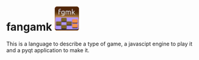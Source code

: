 fangamk ![Icon](iconTiny.png)
=============================

This is a language to describe a type of game, a javascipt engine to play it and a pyqt application to make it.
